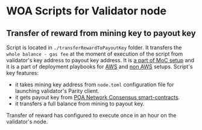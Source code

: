 # WOA Scripts for Validator node

## Transfer of reward from mining key to payout key

Script is located in `./transferRewardToPayoutKey` folder. 
It transfers the `whole balance - gas fee` at the moment of execution of the script from validator's key address to payout key address. It is [a part of MoC setup](https://github.com/poanetwork/wiki/wiki/Master-of-Ceremony-Setup#repository-with-scripts-for-validator-node) and it is a part of deployment playbooks for [AWS](https://github.com/poanetwork/wiki/wiki/Validator-Node-on-AWS) and [non AWS](https://github.com/poanetwork/wiki/wiki/Validator-Node-Non-AWS) setups.
Script's key features:
- it takes mining key address from `node.toml` configuration file for launching validator's Parity client.
- it gets payout key from [POA Network Consensus smart-contracts](https://github.com/poanetwork/poa-network-consensus-contracts).
- it transfers a full balance from mining to payout key.

Transfer of reward has configured to execute once in an hour on the validator's node.
